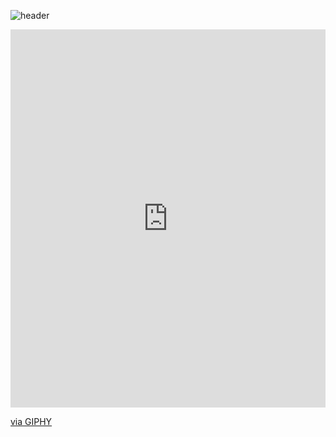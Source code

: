 ![header](https://capsule-render.vercel.app/api?type=waving&color=auto&height=200&section=header&text=Hello%20Everyone&fontSize=60)
<div style="width:100%;height:0;padding-bottom:120%;position:relative;"><iframe src="https://giphy.com/embed/VOPK1BqsMEJRS" width="100%" height="100%" style="position:absolute" frameBorder="0" class="giphy-embed" allowFullScreen></iframe></div><p><a href="https://giphy.com/gifs/cat-hello-hey-VOPK1BqsMEJRS">via GIPHY</a></p>
<!--
**sarvesh-pathak/sarvesh-pathak** is a ✨ _special_ ✨ repository because its `README.md` (this file) appears on your GitHub profile.

Here are some ideas to get you started:

- 🔭 I’m currently working on ...
- 🌱 I’m currently learning ...
- 👯 I’m looking to collaborate on ...
- 🤔 I’m looking for help with ...
- 💬 Ask me about ...
- 📫 How to reach me: ...
- 😄 Pronouns: ...
- ⚡ Fun fact: ...
-->
